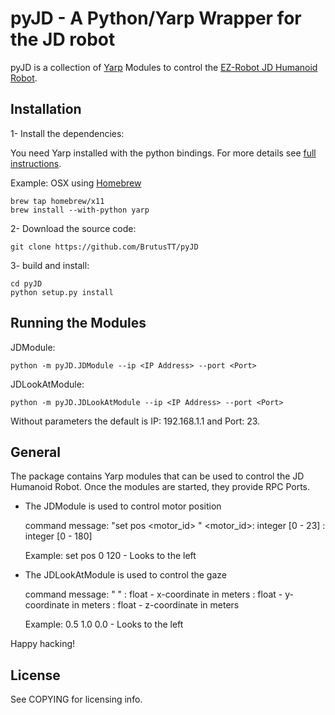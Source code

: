 # pyJD - A Python/Yarp Wrapper for the JD robot

pyJD is a collection of [Yarp](https://github.com/robotology/yarp) Modules to control the 
[EZ-Robot JD Humanoid Robot](https://www.google.de/#q=EZ-Robot+JD+Humanoid+Robot). 

## Installation

1- Install the dependencies:

You need Yarp installed with the python bindings. For more details see 
[full instructions](http://wiki.icub.org/yarpdoc/install.html).

Example: OSX using [Homebrew](http://brew.sh)

    brew tap homebrew/x11
    brew install --with-python yarp


2- Download the source code: 

    git clone https://github.com/BrutusTT/pyJD

3- build and install:

    cd pyJD
    python setup.py install


## Running the Modules

JDModule:

    python -m pyJD.JDModule --ip <IP Address> --port <Port>


JDLookAtModule:

    python -m pyJD.JDLookAtModule --ip <IP Address> --port <Port>

Without parameters the default is IP: 192.168.1.1 and Port: 23.


## General

The package contains Yarp modules that can be used to control the JD Humanoid Robot. Once the 
modules are started, they provide RPC Ports.


- The JDModule is used to control motor position

    command message: "set pos <motor_id> <position>"
        <motor_id>: integer [0 - 23]
        <position>: integer [0 - 180]

    Example:
        set pos 0 120   - Looks to the left

- The JDLookAtModule is used to control the gaze

    command message: "<x> <y> <z>"
        <x>:   float - x-coordinate in meters
        <y>:   float - y-coordinate in meters
        <z>:   float - z-coordinate in meters

    Example:
        0.5 1.0 0.0     - Looks to the left




Happy hacking!

## License

See COPYING for licensing info.
